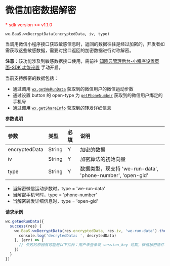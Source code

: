 # 微信加密数据解密

<p style='color:red'>* sdk version >= v1.1.0</p>

`wx.BaaS.wxDecryptData(encryptedData, iv, type)`

当调用微信小程序接口获取敏感信息时，返回的数据往往是经过加密的，开发者如需获取这些敏感数据，需要对接口返回的加密数据进行对称解密。

**注意**：该功能涉及到敏感数据接口使用，需前往 [知晓云管理后台-小程序设置页面-SDK 功能设置](https://cloud.minapp.com/admin/profile/) 手动开启。

当前支持解密的数据包括：
- 通过调用 [`wx.getWeRunData`](https://mp.weixin.qq.com/debug/wxadoc/dev/api/we-run.html#wxgetwerundataobject) 获取到的微信用户的微信运动步数
- 通过设置 button 的 open-type 为 [`getPhoneNumber`](https://mp.weixin.qq.com/debug/wxadoc/dev/api/getPhoneNumber.html) 获取到的微信用户绑定的手机号
- 通过调用 [`wx.getShareInfo`](https://mp.weixin.qq.com/debug/wxadoc/dev/api/share.html#wxgetshareinfoobject) 获取到的转发详细信息

**参数说明**

| 参数           | 类型    | 必填 | 说明 |
| :------------ | :------ | :-- | :-- |
| encryptedData | String  | Y   | 加密的数据 |
| iv            | String  | Y   | 加密算法的初始向量 |
| type          | String  | Y   | 数据类型，现支持 'we-run-data', 'phone-number', 'open-gid' |

- 当解密微信运动步数时，type = 'we-run-data'
- 当解密手机号时，type = 'phone-number'
- 当解密转发详细信息时，type = 'open-gid'


**请求示例**

```js
wx.getWeRunData({
  success(res) {
    wx.BaaS.wxDecryptData(res.encryptedData, res.iv, 'we-run-data').then((decrytedData) =>  {
      console.log('decrytedData: ', decrytedData)
    }, (err) => {
      // 失败的原因有可能是以下几种：用户未登录或 session_key 过期，微信解密插件未开启，提交的解密信息有误
    })
  }
})
```
